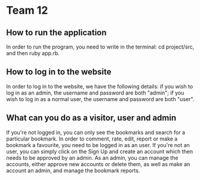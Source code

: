 # Team 12 

## How to run the application
In order to run the program, you need to write in the terminal: cd project/src, and then ruby app.rb.

## How to log in to the website
In order to log in to the website, we have the following details: if you wish to log in as an admin, the username and password are both 
"admin"; if you wish to log in as a normal user, the username and password are both "user". 

## What can you do as a visitor, user and admin
If you're not logged in, you can only see the bookmarks and search for a particular bookmark. In order to comment, rate, edit, report or make
a bookmark a favourite, you need to be logged in as an user. If you're not an user, you can simply click on the Sign Up and create an account
which then needs to be approved by an admin. 
As an admin, you can manage the accounts, either approve new accounts or delete them, as well as make an account an admin, and manage the
bookmark reports.